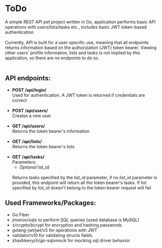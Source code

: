 # ToDo

A simple REST API pet project written in Go, application performs basic API operations with users/lists/tasks etc., includes basic JWT token-based authentication<br><br>
Currently, API is built for a user-specific use, meaning that all endpoints returns information based on the authorization (JWT) token bearer. Viewing other users' profile information, lists and tasks is not implied by this application, so there are no endpoints to do so.<br><br>

<h2>API endpoints:</h2>
<ul>
  <li>
    <b>POST /api/login/</b><br>
    Used for authentication. A JWT token is returned if credentials are correct
  </li><br>
  <li>
    <b>POST /api/users/<br></b>
    Creates a new user
  </li><br>
  <li>
    <b>GET /api/users/<br></b>
    Returns the token bearer's information
  </li><br>
  <li>
    <b>GET /api/lists/</b><br>
    Returns the token bearer's lists
  </li><br>
  <li>
    <b>GET /api/tasks/</b><br>
    Parameters:
      <ul>
        <li><i>Optional</i> list_id</li>
      </ul><br>
    Returns tasks specified by the <i>list_id</i> parameter, if no <i>list_id</i> parameter is provided, this endpoint will return all the token bearer's tasks. If list specified by <i>list_id</i> doesn't belong to the token bearer request will fail
  </li>
</ul>

<h2>Used Frameworks/Packages:</h2>
<ul>
  <li>Go Fiber</li>
  <li>jmoiron/sqlx to perform SQL queries (used database is MySQL)</li>
  <li>x/crypto/bcrypt for encryption and hashing passwords</li>
  <li>golang-jwt/jwt/v5 for operations with JWT</li>
  <li>validator/v10 for validating structs fields</li>
  <li>zhashkevych/go-sqlxmock for mocking sql driver behavior</li>
</ul>
